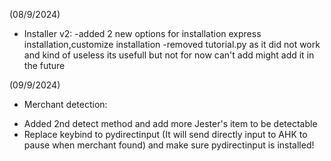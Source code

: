 (08/9/2024)
* Installer v2:
-added 2 new options for installation express installation,customize installation
-removed tutorial.py as it did not work and kind of useless its usefull but not for now can't add might add it in the future

(09/9/2024)
* Merchant detection:
- Added 2nd detect method and add more Jester's item to be detectable
- Replace keybind to pydirectinput (It will send directly input to AHK to pause when merchant found) and make sure pydirectinput is installed!
